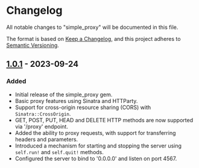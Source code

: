 # Changelog
All notable changes to "simple_proxy" will be documented in this file.

The format is based on [Keep a Changelog](https://keepachangelog.com/en/1.0.0/), and this project adheres to [Semantic Versioning](https://semver.org/spec/v2.0.0.html).

## [1.0.1] - 2023-09-24

### Added
- Initial release of the simple_proxy gem.
- Basic proxy features using Sinatra and HTTParty.
- Support for cross-origin resource sharing (CORS) with `Sinatra::CrossOrigin`.
- GET, POST, PUT, HEAD and DELETE HTTP methods are now supported via '/proxy' endpoint.
- Added the ability to proxy requests, with support for transferring headers and parameters.
- Introduced a mechanism for starting and stopping the server using `self.run!` and `self.quit!` methods.
- Configured the server to bind to '0.0.0.0' and listen on port 4567.

[Unreleased]: https://github.com/your_username/simple_proxy/compare/v1.0.0...HEAD
[1.0.1]: https://github.com/your_username/simple_proxy/releases/tag/v1.0.1
